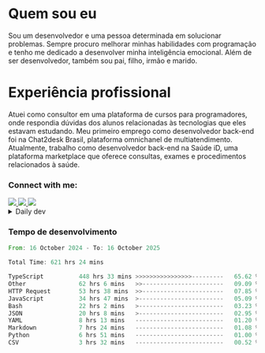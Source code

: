# Quem sou eu
Sou um desenvolvedor e uma pessoa determinada em solucionar problemas. Sempre procuro melhorar minhas habilidades com programação e tenho me dedicado a desenvolver minha inteligência emocional. Além de ser desenvolvedor, também sou pai, filho, irmão e marido.

# Experiência profissional
Atuei como consultor em uma plataforma de cursos para programadores, onde respondia dúvidas dos alunos relacionadas às tecnologias que eles estavam estudando.
Meu primeiro emprego como desenvolvedor back-end foi na Chat2desk Brasil, plataforma omnichanel de multiatendimento.
Atualmente, trabalho como desenvolvedor back-end na Saúde iD, uma plataforma marketplace que oferece consultas, exames e procedimentos relacionados à saúde.

### Connect with me:
<a href="https://www.linkedin.com/in/theusmoreira" target="_blank" >
<img src="https://img.shields.io/badge/linkedin-%230077B5.svg?&style=for-the-badge&logo=linkedin&logoColor=white ">
</a>
<a href="https://www.instagram.com/matheus.s.moreira/" target="_blank">
<img src="https://img.shields.io/badge/instagram-%23E4405F.svg?&style=for-the-badge&logo=instagram&logoColor=white">
</a>
<a href="mailto:matheussm301@gmail.com"  target="_blank">
<img src="https://img.shields.io/badge/gmail-%23E4405F.svg?&style=for-the-badge&logo=gmail&logoColor=white">
</a>


<details>
  <summary>Daily dev </summary>
<p>
  <a href="https://app.daily.dev/matheussantos"><img src="https://github.com/matheus-santos-moreira/matheus-santos-moreira/blob/master/devcard.svg" width="200" alt="Matheus Santos's Dev Card"/></a>
 </p>
</details>

<h3>Tempo de desenvolvimento</h3>

<!--START_SECTION:waka-->

```rust
From: 16 October 2024 - To: 16 October 2025

Total Time: 621 hrs 24 mins

TypeScript          448 hrs 33 mins >>>>>>>>>>>>>>>>---------   65.62 %
Other               62 hrs 6 mins   >>-----------------------   09.09 %
HTTP Request        53 hrs 38 mins  >>-----------------------   07.85 %
JavaScript          34 hrs 47 mins  >------------------------   05.09 %
Bash                22 hrs 2 mins   >------------------------   03.23 %
JSON                20 hrs 8 mins   >------------------------   02.95 %
YAML                8 hrs 13 mins   -------------------------   01.20 %
Markdown            7 hrs 24 mins   -------------------------   01.08 %
Python              6 hrs 51 mins   -------------------------   01.00 %
CSV                 3 hrs 32 mins   -------------------------   00.52 %
```

<!--END_SECTION:waka-->
